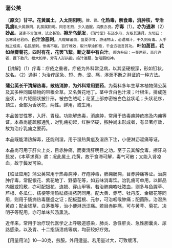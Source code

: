 ### 蒲公英

**〔原文〕甘平。花黄属土**，**入太阴阳明**。<small>脾、胃。</small>**化热毒，解食毒，消肿核，专治乳痈**<small>乳头属厥阴，乳房属阳明。同忍冬煎，少入酒服，捣敷亦良。</small>**疔毒**（1）。**亦为通淋**（2）**妙品**。<small>诸家不言治淋，试之甚验。</small>**擦牙乌髭发**，<small>《瑞竹堂》有还少丹，方取其通肾。东垣曰：苦寒肾经君药。</small>**白汁涂恶刺**。<small>凡螳螂诸虫，盛夏孕育，游诸物上，必遗精汁，干久则有毒。人手触之成疾，名狐尿刺，惨痛不眠，百疗难效，取汁厚涂即愈，千金方极言其功。 </small>**叶如萵苣，花如单瓣菊花，四时有花，花罢飞絮。断之茎中有白汁**。<small>郑方升曰：一茎两花，高尺许者，掘下数尺，根大如拳，旁有人形拱抱，捣汁酒服，治噎膈如神。 </small>

【讲解】（1）疔毒：疔疮之重者。疔疮为外科常见病，以其坚硬根深，形如钉状，故名。（2）通淋：为治疗尿急、短、赤、涩、痛，淋沥不断之淋证的一种方法。

**蒲公英长干清解热毒，散结消肿**，**为外科常用要药**。为菊科多年生草本植物蒲公英及其多种同属植物的带根全草。又名黄花地丁。茎中含白色汁液；叶根生，排成莲座状，叶片矩圆状披针形，被白色绒毛；花茎上部亦密被白色丝状毛；头状花序，顶生，全部为舌状花，两性。鲜用，或生用。

本品苦甘性寒，入肝、胃经。功能解热毒，消痈肿，常用于热毒痈肿疮疡及内痈等证。本品尚能疏郁通乳，对乳痈初起，红肿坚硬，脓肿尚未形成者，有显著疗效，故为治疗乳痈之要药。

本品既能清热解毒，还能利湿，用于湿热黄疽及湿热下注，小便淋沥涩痛等证。	

本品尚可用于肝火上炎，目赤肿痛，而奏清肝明目之功。至于云其解食毒，擦牙乌髭发，《本草求真》谓：况此属土,花黄，故于食滞可解，毒气可散；又能入肾凉血，故于鬓发可染。 

【临证应用】蒲公英常用于热毒痈肿，疔疮肿毒，肺痈肠痈，目赤肿痛等证。治痈肿疔毒，常配银花、紫花地丁、野菊花等，如五味消毒饮。治乳痈可单用，以鲜品内服或捣敷，亦可配银花、连翘、穿山甲等。若治肺痈咳吐脓血，则多与鱼腥草、芦根、冬瓜仁、桔梗等清热祛痰排脓药同用。配大黄、赤芍、牡丹皮、金银花等同用，则用于肠痈热毒壅盛之证；配板蓝根、元参，可治咽喉肿痛；配茵陈，治湿热黄疸；配金钱草、白茅根等，治小便淋沥涩痛。若目赤肿痛，可与黄芩、菊花、决明子等配用，亦可单味煎汤熏洗。

近年来，常用于治疗现代医学之上呼吸道惑染，肺炎、急性肝炎、急性胆囊炎、尿路感染，以及胃、十二指肠溃疡等病，均获较好疗效。 

【用量用法】10—30克，煎服。外用适量。若用量过大，可致缓泻。
